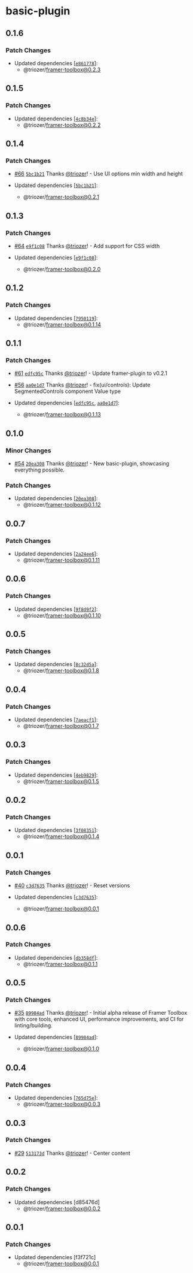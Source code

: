 # basic-plugin

## 0.1.6

### Patch Changes

- Updated dependencies [[`e861778`](https://github.com/triozer/framer-toolbox/commit/e861778822f4a10f7f0f9319d49beecde6f28e2c)]:
  - @triozer/framer-toolbox@0.2.3

## 0.1.5

### Patch Changes

- Updated dependencies [[`4c8b34e`](https://github.com/triozer/framer-toolbox/commit/4c8b34e9ce58c3464181af5457d7c0e54e17ba91)]:
  - @triozer/framer-toolbox@0.2.2

## 0.1.4

### Patch Changes

- [#66](https://github.com/triozer/framer-toolbox/pull/66) [`5bc1b21`](https://github.com/triozer/framer-toolbox/commit/5bc1b21760f676263b362741c550472bcac7f7dc) Thanks [@triozer](https://github.com/triozer)! - Use UI options min width and height

- Updated dependencies [[`5bc1b21`](https://github.com/triozer/framer-toolbox/commit/5bc1b21760f676263b362741c550472bcac7f7dc)]:
  - @triozer/framer-toolbox@0.2.1

## 0.1.3

### Patch Changes

- [#64](https://github.com/triozer/framer-toolbox/pull/64) [`e9f1c08`](https://github.com/triozer/framer-toolbox/commit/e9f1c088781d1271f49c180ccd94b0ed0db54b71) Thanks [@triozer](https://github.com/triozer)! - Add support for CSS width

- Updated dependencies [[`e9f1c08`](https://github.com/triozer/framer-toolbox/commit/e9f1c088781d1271f49c180ccd94b0ed0db54b71)]:
  - @triozer/framer-toolbox@0.2.0

## 0.1.2

### Patch Changes

- Updated dependencies [[`7950119`](https://github.com/triozer/framer-toolbox/commit/7950119f5bde3cbbd3b6254e020191a4eb482fc8)]:
  - @triozer/framer-toolbox@0.1.14

## 0.1.1

### Patch Changes

- [#61](https://github.com/triozer/framer-toolbox/pull/61) [`edfc95c`](https://github.com/triozer/framer-toolbox/commit/edfc95c9722f89fa3fc27d758aa83c8e28aef341) Thanks [@triozer](https://github.com/triozer)! - Update framer-plugin to v0.2.1

- [#56](https://github.com/triozer/framer-toolbox/pull/56) [`aa0e1d7`](https://github.com/triozer/framer-toolbox/commit/aa0e1d7b2c13d409753698714ae94d6ea8858937) Thanks [@triozer](https://github.com/triozer)! - fix(ui/controls): Update SegmentedControls component Value type

- Updated dependencies [[`edfc95c`](https://github.com/triozer/framer-toolbox/commit/edfc95c9722f89fa3fc27d758aa83c8e28aef341), [`aa0e1d7`](https://github.com/triozer/framer-toolbox/commit/aa0e1d7b2c13d409753698714ae94d6ea8858937)]:
  - @triozer/framer-toolbox@0.1.13

## 0.1.0

### Minor Changes

- [#54](https://github.com/triozer/framer-toolbox/pull/54) [`20ea308`](https://github.com/triozer/framer-toolbox/commit/20ea30820c29830de3aa54b98df878204be78e5f) Thanks [@triozer](https://github.com/triozer)! - New basic-plugin, showcasing everything possible.

### Patch Changes

- Updated dependencies [[`20ea308`](https://github.com/triozer/framer-toolbox/commit/20ea30820c29830de3aa54b98df878204be78e5f)]:
  - @triozer/framer-toolbox@0.1.12

## 0.0.7

### Patch Changes

- Updated dependencies [[`2a24ee6`](https://github.com/triozer/framer-toolbox/commit/2a24ee686a3a787863d7262c6d0063d4377c6c69)]:
  - @triozer/framer-toolbox@0.1.11

## 0.0.6

### Patch Changes

- Updated dependencies [[`9f8d9f2`](https://github.com/triozer/framer-toolbox/commit/9f8d9f26da6413698a507607157dd2e1dfe1b1d0)]:
  - @triozer/framer-toolbox@0.1.10

## 0.0.5

### Patch Changes

- Updated dependencies [[`8c32d5a`](https://github.com/triozer/framer-toolbox/commit/8c32d5a71f87e01cb13f9ee73726cc0ba7061880)]:
  - @triozer/framer-toolbox@0.1.8

## 0.0.4

### Patch Changes

- Updated dependencies [[`7aeacf1`](https://github.com/triozer/framer-toolbox/commit/7aeacf10f871d898939772e06bcb7d54e242337c)]:
  - @triozer/framer-toolbox@0.1.7

## 0.0.3

### Patch Changes

- Updated dependencies [[`4eb9829`](https://github.com/triozer/framer-toolbox/commit/4eb982959ef2f16fb8a5c1899db6daa75c566d57)]:
  - @triozer/framer-toolbox@0.1.5

## 0.0.2

### Patch Changes

- Updated dependencies [[`3f08351`](https://github.com/triozer/framer-toolbox/commit/3f08351d2e274ad0570bdadcf05ccd2abc48a764)]:
  - @triozer/framer-toolbox@0.1.4

## 0.0.1

### Patch Changes

- [#40](https://github.com/triozer/framer-toolbox/pull/40) [`c3d7635`](https://github.com/triozer/framer-toolbox/commit/c3d7635df3e1ed0a1586f9f7dff253ff23288093) Thanks [@triozer](https://github.com/triozer)! - Reset versions

- Updated dependencies [[`c3d7635`](https://github.com/triozer/framer-toolbox/commit/c3d7635df3e1ed0a1586f9f7dff253ff23288093)]:
  - @triozer/framer-toolbox@0.0.1

## 0.0.6

### Patch Changes

- Updated dependencies [[`db358df`](https://github.com/triozer/framer-toolbox/commit/db358df320b04099075b91dd3231dde7fab36b5c)]:
  - @triozer/framer-toolbox@0.1.1

## 0.0.5

### Patch Changes

- [#35](https://github.com/triozer/framer-toolbox/pull/35) [`89984ad`](https://github.com/triozer/framer-toolbox/commit/89984adc89755292cbb1274d6d6d8f73da1fe09b) Thanks [@triozer](https://github.com/triozer)! - Initial alpha release of Framer Toolbox with core tools, enhanced UI, performance improvements, and CI for linting/building.

- Updated dependencies [[`89984ad`](https://github.com/triozer/framer-toolbox/commit/89984adc89755292cbb1274d6d6d8f73da1fe09b)]:
  - @triozer/framer-toolbox@0.1.0

## 0.0.4

### Patch Changes

- Updated dependencies [[`765d75e`](https://github.com/triozer/framer-toolbox/commit/765d75ed6926db02ed5e16ba514e097ba7cd3799)]:
  - @triozer/framer-toolbox@0.0.3

## 0.0.3

### Patch Changes

- [#29](https://github.com/triozer/framer-toolbox/pull/29) [`513173d`](https://github.com/triozer/framer-toolbox/commit/513173dc068fd0ee194246df5b97a12a1c02a5ed) Thanks [@triozer](https://github.com/triozer)! - Center content

## 0.0.2

### Patch Changes

- Updated dependencies [d85476d]
  - @triozer/framer-toolbox@0.0.2

## 0.0.1

### Patch Changes

- Updated dependencies [f3f721c]
  - @triozer/framer-toolbox@0.0.1
